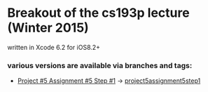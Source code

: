 # Breakout of the cs193p lecture (Winter 2015)

written in Xcode 6.2 for iOS8.2+


### various versions are available via branches and tags:

+ [Project #5 Assignment #5 Step #1](http://cs193p.m2m.at/cs193p-project-5-assignment-5-step-1-the-ball-winter-2015/) -> [project5assignment5step1](https://github.com/m2mtech/breakout-2015/tree/project5assignment5step1)
